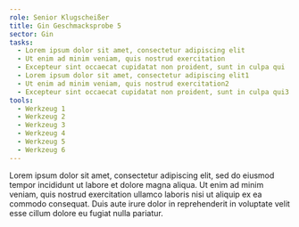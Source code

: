 ```yaml
---
role: Senior Klugscheißer
title: Gin Geschmacksprobe 5
sector: Gin
tasks:
  - Lorem ipsum dolor sit amet, consectetur adipiscing elit
  - Ut enim ad minim veniam, quis nostrud exercitation
  - Excepteur sint occaecat cupidatat non proident, sunt in culpa qui
  - Lorem ipsum dolor sit amet, consectetur adipiscing elit1
  - Ut enim ad minim veniam, quis nostrud exercitation2
  - Excepteur sint occaecat cupidatat non proident, sunt in culpa qui3
tools:
  - Werkzeug 1
  - Werkzeug 2
  - Werkzeug 3
  - Werkzeug 4
  - Werkzeug 5
  - Werkzeug 6
---
```


Lorem ipsum dolor sit amet, consectetur adipiscing elit, sed do eiusmod tempor incididunt ut labore et dolore magna aliqua. Ut enim ad minim veniam, quis nostrud exercitation ullamco laboris nisi ut aliquip ex ea commodo consequat. Duis aute irure dolor in reprehenderit in voluptate velit esse cillum dolore eu fugiat nulla pariatur.
